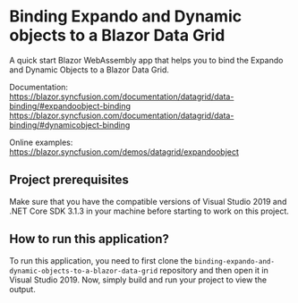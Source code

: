 # Binding Expando and Dynamic objects to a Blazor Data Grid
A quick start Blazor WebAssembly app that helps you to bind the Expando and Dynamic Objects to a Blazor Data Grid. 

Documentation:
https://blazor.syncfusion.com/documentation/datagrid/data-binding/#expandoobject-binding
https://blazor.syncfusion.com/documentation/datagrid/data-binding/#dynamicobject-binding

Online examples: https://blazor.syncfusion.com/demos/datagrid/expandoobject

## Project prerequisites

Make sure that you have the compatible versions of Visual Studio 2019 and .NET Core SDK 3.1.3 in your machine before starting to work on this project.

## How to run this application?

To run this application, you need to first clone the `binding-expando-and-dynamic-objects-to-a-blazor-data-grid` repository and then open it in Visual Studio 2019. Now, simply build and run your project to view the output.
